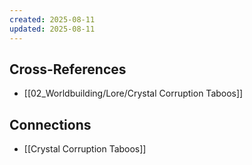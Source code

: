 ```yaml
---
created: 2025-08-11
updated: 2025-08-11
---
```




## Cross-References

- [[02_Worldbuilding/Lore/Crystal Corruption Taboos]]


## Connections

- [[Crystal Corruption Taboos]]
